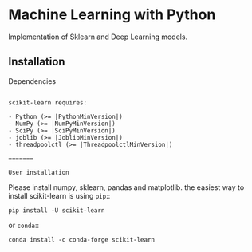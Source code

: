 # Machine Learning with Python
Implementation of Sklearn and Deep Learning models. 

Installation
------------

Dependencies
~~~~~~~~~~~~

scikit-learn requires:

- Python (>= |PythonMinVersion|)
- NumPy (>= |NumPyMinVersion|)
- SciPy (>= |SciPyMinVersion|)
- joblib (>= |JoblibMinVersion|)
- threadpoolctl (>= |ThreadpoolctlMinVersion|)

=======

User installation
~~~~~~~~~~~~~~~~~

Please install numpy, sklearn, pandas and matplotlib. 
the easiest way to install scikit-learn is using ``pip``::

    pip install -U scikit-learn

or ``conda``::

    conda install -c conda-forge scikit-learn

